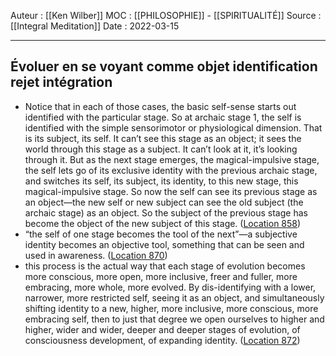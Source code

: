 Auteur : [[Ken Wilber]]
MOC :  [[PHILOSOPHIE]] - [[SPIRITUALITÉ]] 
Source : [[Integral Meditation]]
Date : 2022-03-15
***

## Évoluer en se voyant comme objet identification rejet intégration
- Notice that in each of those cases, the basic self-sense starts out identified with the particular stage. So at archaic stage 1, the self is identified with the simple sensorimotor or physiological dimension. That is its subject, its self. It can’t see this stage as an object; it sees the world through this stage as a subject. It can’t look at it, it’s looking through it. But as the next stage emerges, the magical-impulsive stage, the self lets go of its exclusive identity with the previous archaic stage, and switches its self, its subject, its identity, to this new stage, this magical-impulsive stage. So now the self can see its previous stage as an object—the new self or new subject can see the old subject (the archaic stage) as an object. So the subject of the previous stage has become the object of the new subject of this stage. ([Location 858](https://readwise.io/to_kindle?action=open&asin=B01BMYXTU0&location=858))
- “the self of one stage becomes the tool of the next”—a subjective identity becomes an objective tool, something that can be seen and used in awareness. ([Location 870](https://readwise.io/to_kindle?action=open&asin=B01BMYXTU0&location=870))
- this process is the actual way that each stage of evolution becomes more conscious, more open, more inclusive, freer and fuller, more embracing, more whole, more evolved. By dis-identifying with a lower, narrower, more restricted self, seeing it as an object, and simultaneously shifting identity to a new, higher, more inclusive, more conscious, more embracing self, then to just that degree we open ourselves to higher and higher, wider and wider, deeper and deeper stages of evolution, of consciousness development, of expanding identity. ([Location 872](https://readwise.io/to_kindle?action=open&asin=B01BMYXTU0&location=872))